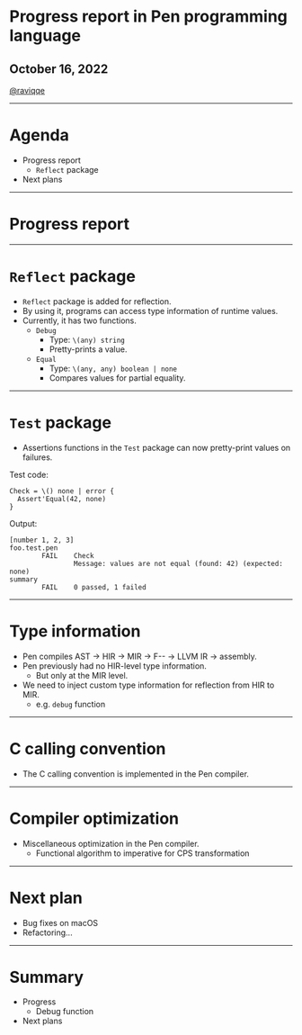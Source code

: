 # Progress report in Pen programming language

## October 16, 2022

[@raviqqe](https://github.com/raviqqe)

---

# Agenda

- Progress report
  - `Reflect` package
- Next plans

---

# Progress report

---

# `Reflect` package

- `Reflect` package is added for reflection.
- By using it, programs can access type information of runtime values.
- Currently, it has two functions.
  - `Debug`
    - Type: `\(any) string`
    - Pretty-prints a value.
  - `Equal`
    - Type: `\(any, any) boolean | none`
    - Compares values for partial equality.

---

# `Test` package

- Assertions functions in the `Test` package can now pretty-print values on failures.

Test code:

```pen
Check = \() none | error {
  Assert'Equal(42, none)
}
```

Output:

```log
[number 1, 2, 3]
foo.test.pen
        FAIL    Check
                Message: values are not equal (found: 42) (expected: none)
summary
        FAIL    0 passed, 1 failed

```

---

# Type information

- Pen compiles AST -> HIR -> MIR -> F-- -> LLVM IR -> assembly.
- Pen previously had no HIR-level type information.
  - But only at the MIR level.
- We need to inject custom type information for reflection from HIR to MIR.
  - e.g. `debug` function

---

# C calling convention

- The C calling convention is implemented in the Pen compiler.

---

# Compiler optimization

- Miscellaneous optimization in the Pen compiler.
  - Functional algorithm to imperative for CPS transformation

---

# Next plan

- Bug fixes on macOS
- Refactoring...

---

# Summary

- Progress
  - Debug function
- Next plans
